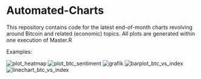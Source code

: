 # Automated-Charts
This repository contains code for the latest end-of-month charts revolving around Bitcoin and related (economic) topics. All plots are generated within one execution of Master.R

Examples:

![plot_heatmap](https://user-images.githubusercontent.com/52510339/169365965-c29e467e-2f78-4e3b-8dd6-14a67d924db9.png)
![plot_btc_sentiment](https://user-images.githubusercontent.com/52510339/169365979-7faed223-7923-4b54-ac84-180d6d4063b3.png)
![grafik](https://user-images.githubusercontent.com/52510339/169366710-9340dca4-dfaf-48aa-83b3-f4d64fdea3b1.png)
![barplot_btc_vs_index](https://user-images.githubusercontent.com/52510339/169366075-b68b64c7-6b13-4318-9974-8a9e71c526c1.png)
![linechart_btc_vs_index](https://user-images.githubusercontent.com/52510339/169366084-2f90ef9c-ec78-49be-b278-e73712cbe831.png)
